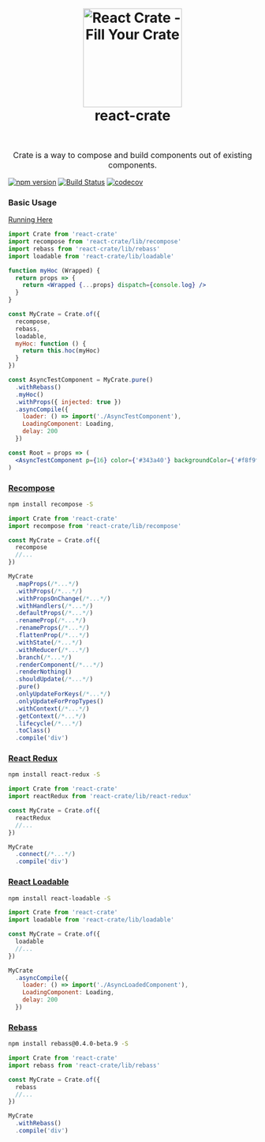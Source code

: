 <h1 align="center">
  <img src="https://cdn.rawgit.com/tkh44/react-crate/master/react-crate.png" alt="React Crate - Fill Your Crate" width="200">
  <br>
  react-crate
  <br>
  <br>
</h1>
<p align="center" style="font-size: 1rem;">Crate is a way to compose and build components out of existing components.</p>

[![npm version](https://badge.fury.io/js/react-crate.svg)](https://badge.fury.io/js/react-crate)
[![Build Status](https://travis-ci.org/tkh44/react-crate.svg?branch=master)](https://travis-ci.org/tkh44/react-crate)
[![codecov](https://codecov.io/gh/tkh44/react-crate/branch/master/graph/badge.svg)](https://codecov.io/gh/tkh44/react-crate)

### Basic Usage

[Running Here](https://tkh44.github.io/react-crate/)

```jsx
import Crate from 'react-crate'
import recompose from 'react-crate/lib/recompose'
import rebass from 'react-crate/lib/rebass'
import loadable from 'react-crate/lib/loadable'

function myHoc (Wrapped) {
  return props => {
    return <Wrapped {...props} dispatch={console.log} />
  }
}

const MyCrate = Crate.of({
  recompose,
  rebass,
  loadable,
  myHoc: function () {
    return this.hoc(myHoc)
  }
})

const AsyncTestComponent = MyCrate.pure()
  .withRebass()
  .myHoc()
  .withProps({ injected: true })
  .asyncCompile({
    loader: () => import('./AsyncTestComponent'),
    LoadingComponent: Loading,
    delay: 200
  })

const Root = props => (
  <AsyncTestComponent p={16} color={'#343a40'} backgroundColor={'#f8f9fa'} />
)
```

### [Recompose](https://github.com/acdlite/recompose)

```bash
npm install recompose -S
```

```javascript
import Crate from 'react-crate'
import recompose from 'react-crate/lib/recompose'

const MyCrate = Crate.of({
  recompose
  //...
})

MyCrate
  .mapProps(/*...*/)
  .withProps(/*...*/)
  .withPropsOnChange(/*...*/)
  .withHandlers(/*...*/)
  .defaultProps(/*...*/)
  .renameProp(/*...*/)
  .renameProps(/*...*/)
  .flattenProp(/*...*/)
  .withState(/*...*/)
  .withReducer(/*...*/)
  .branch(/*...*/)
  .renderComponent(/*...*/)
  .renderNothing()
  .shouldUpdate(/*...*/)
  .pure()
  .onlyUpdateForKeys(/*...*/)
  .onlyUpdateForPropTypes()
  .withContext(/*...*/)
  .getContext(/*...*/)
  .lifecycle(/*...*/)
  .toClass()
  .compile('div')

```

### [React Redux](https://github.com/reactjs/react-redux)

```bash
npm install react-redux -S
```

```javascript
import Crate from 'react-crate'
import reactRedux from 'react-crate/lib/react-redux'

const MyCrate = Crate.of({
  reactRedux
  //...
})

MyCrate
  .connect(/*...*/)
  .compile('div')

```

### [React Loadable](https://github.com/thejameskyle/react-loadable)

```bash
npm install react-loadable -S
```

```javascript
import Crate from 'react-crate'
import loadable from 'react-crate/lib/loadable'

const MyCrate = Crate.of({
  loadable
  //...
})

MyCrate
  .asyncCompile({
    loader: () => import('./AsyncLoadedComponent'),
    LoadingComponent: Loading,
    delay: 200
  })

```

### [Rebass](https://rebass-beta.now.sh)

```bash
npm install rebass@0.4.0-beta.9 -S
```

```javascript
import Crate from 'react-crate'
import rebass from 'react-crate/lib/rebass'

const MyCrate = Crate.of({
  rebass
  //...
})

MyCrate
  .withRebass()
  .compile('div')

```
